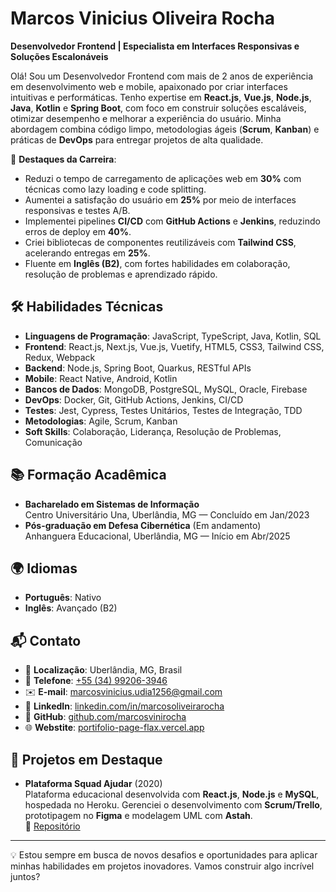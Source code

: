 # Marcos Vinicius Oliveira Rocha

**Desenvolvedor Frontend | Especialista em Interfaces Responsivas e Soluções Escalonáveis**

Olá! Sou um Desenvolvedor Frontend com mais de 2 anos de experiência em desenvolvimento web e mobile, apaixonado por criar interfaces intuitivas e performáticas. Tenho expertise em **React.js**, **Vue.js**, **Node.js**, **Java**, **Kotlin** e **Spring Boot**, com foco em construir soluções escaláveis, otimizar desempenho e melhorar a experiência do usuário. Minha abordagem combina código limpo, metodologias ágeis (**Scrum**, **Kanban**) e práticas de **DevOps** para entregar projetos de alta qualidade.

🌟 **Destaques da Carreira**:
- Reduzi o tempo de carregamento de aplicações web em **30%** com técnicas como lazy loading e code splitting.
- Aumentei a satisfação do usuário em **25%** por meio de interfaces responsivas e testes A/B.
- Implementei pipelines **CI/CD** com **GitHub Actions** e **Jenkins**, reduzindo erros de deploy em **40%**.
- Criei bibliotecas de componentes reutilizáveis com **Tailwind CSS**, acelerando entregas em **25%**.
- Fluente em **Inglês (B2)**, com fortes habilidades em colaboração, resolução de problemas e aprendizado rápido.

## 🛠 Habilidades Técnicas

- **Linguagens de Programação**: JavaScript, TypeScript, Java, Kotlin, SQL
- **Frontend**: React.js, Next.js, Vue.js, Vuetify, HTML5, CSS3, Tailwind CSS, Redux, Webpack
- **Backend**: Node.js, Spring Boot, Quarkus, RESTful APIs
- **Mobile**: React Native, Android, Kotlin
- **Bancos de Dados**: MongoDB, PostgreSQL, MySQL, Oracle, Firebase
- **DevOps**: Docker, Git, GitHub Actions, Jenkins, CI/CD
- **Testes**: Jest, Cypress, Testes Unitários, Testes de Integração, TDD
- **Metodologias**: Agile, Scrum, Kanban
- **Soft Skills**: Colaboração, Liderança, Resolução de Problemas, Comunicação

## 📚 Formação Acadêmica

- **Bacharelado em Sistemas de Informação**  
  Centro Universitário Una, Uberlândia, MG — Concluído em Jan/2023
- **Pós-graduação em Defesa Cibernética** (Em andamento)  
  Anhanguera Educacional, Uberlândia, MG — Início em Abr/2025

## 🌍 Idiomas

- **Português**: Nativo
- **Inglês**: Avançado (B2)

## 📬 Contato

- 📍 **Localização**: Uberlândia, MG, Brasil
- 📱 **Telefone**: [+55 (34) 99206-3946](https://wa.me/5534992063946)
- ✉️ **E-mail**: [marcosvinicius.udia1256@gmail.com](mailto:marcosvinicius.udia1256@gmail.com)
- 💼 **LinkedIn**: [linkedin.com/in/marcosoliveirarocha](https://www.linkedin.com/in/marcosoliveirarocha)
- 🐙 **GitHub**: [github.com/marcosvinirocha](https://github.com/marcosvinirocha)
- 🌐 **Webstite**: [portifolio-page-flax.vercel.app](https://portifolio-page-flax.vercel.app/)

## 🚀 Projetos em Destaque

- **Plataforma Squad Ajudar** (2020)  
  Plataforma educacional desenvolvida com **React.js**, **Node.js** e **MySQL**, hospedada no Heroku. Gerenciei o desenvolvimento com **Scrum/Trello**, prototipagem no **Figma** e modelagem UML com **Astah**.  
  🔗 [Repositório](https://github.com/freelaah)

---

💡 Estou sempre em busca de novos desafios e oportunidades para aplicar minhas habilidades em projetos inovadores. Vamos construir algo incrível juntos?

